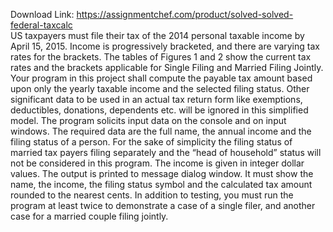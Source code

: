 Download Link: https://assignmentchef.com/product/solved-solved-federal-taxcalc
<br>
US taxpayers must file their tax of the 2014 personal taxable income by April 15, 2015. Income is progressively bracketed, and there are varying tax rates for the brackets. The tables of Figures 1 and 2 show the current tax rates and the brackets applicable for Single Filing and Married Filing Jointly. Your program in this project shall compute the payable tax amount based upon only the yearly taxable income and the selected filing status. Other significant data to be used in an actual tax return form like exemptions, deductibles, donations, dependents etc. will be ignored in this simplified model. The program solicits input data on the console and on input windows. The required data are the full name, the annual income and the filing status of a person. For the sake of simplicity the filing status of married tax payers filing separately and the “head of household” status will not be considered in this program. The income is given in integer dollar values. The output is printed to message dialog window. It must show the name, the income, the filing status symbol and the calculated tax amount rounded to the nearest cents. In addition to testing, you must run the program at least twice to demonstrate a case of a single filer, and another case for a married couple filing jointly.